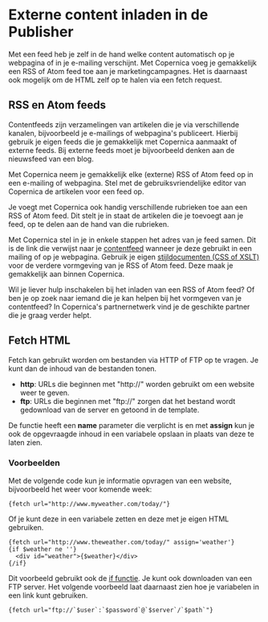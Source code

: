 # Externe content inladen in de Publisher

Met een feed heb je zelf in de hand welke content automatisch op je webpagina of in je e-mailing verschijnt. Met Copernica voeg je gemakkelijk een RSS of Atom feed toe aan je
marketingcampagnes. Het is daarnaast ook mogelijk om de HTML zelf op te halen via een fetch request. 

## RSS en Atom feeds

Contentfeeds zijn verzamelingen van artikelen die je via verschillende kanalen, bijvoorbeeld je e-mailings of webpagina's publiceert. Hierbij gebruik je eigen feeds die je gemakkelijk met Copernica aanmaakt of externe feeds. Bij externe feeds moet je bijvoorbeeld denken aan de nieuwsfeed van een blog.

Met Copernica neem je gemakkelijk elke (externe) RSS of Atom feed op in een e-mailing of webpagina. Stel met de gebruiksvriendelijke editor van Copernica de artikelen voor een feed op.

Je voegt met Copernica ook handig verschillende rubrieken toe aan een RSS of Atom feed. Dit stelt je in staat de artikelen die je toevoegt aan je feed, op te delen aan de hand van die rubrieken.

Met Copernica stel in je in enkele stappen het adres van je feed samen. Dit is de link die verwijst naar je [contentfeed](./publisher-personalization-functions#loadfeed) 
wanneer je deze gebruikt in een mailing of op je webpagina. Gebruik je eigen [stijldocumenten (CSS of XSLT)](./css-and-xslt.md) voor de verdere vormgeving van je RSS of Atom feed. Deze maak je gemakkelijk aan binnen Copernica. 

Wil je liever hulp inschakelen bij het inladen van een RSS of Atom feed? Of ben je op zoek naar iemand die je kan helpen bij het vormgeven van je contentfeed? In Copernica's partnernetwerk vind je de geschikte partner die je graag verder helpt. 

## Fetch HTML

Fetch kan gebruikt worden om bestanden via HTTP of FTP op te vragen. Je kunt dan de inhoud van de bestanden tonen.

* **http**: URLs die beginnen met "http://" worden gebruikt om een website weer te geven.
* **ftp**: URLs die beginnen met "ftp://" zorgen dat het bestand wordt gedownload van de server en getoond in de template.

De functie heeft een **name** parameter die verplicht is en met **assign** kun je ook de opgevraagde inhoud in een variabele opslaan in plaats van deze te laten zien.

### Voorbeelden

Met de volgende code kun je informatie opvragen van een website, bijvoorbeeld 
het weer voor komende week:

    {fetch url="http://www.myweather.com/today/"}
    
Of je kunt deze in een variabele zetten en deze met je eigen HTML gebruiken.

    {fetch url="http://www.theweather.com/today/" assign='weather'}
    {if $weather ne ''}
      <div id="weather">{$weather}</div>
    {/if}

Dit voorbeeld gebruikt ook de [if functie](./publisher-personalization-functions#if). Je kunt ook downloaden van een FTP server. Het volgende voorbeeld laat daarnaast zien hoe je variabelen in een link kunt gebruiken.

    {fetch url="ftp://`$user`:`$password`@`$server`/`$path`"}
